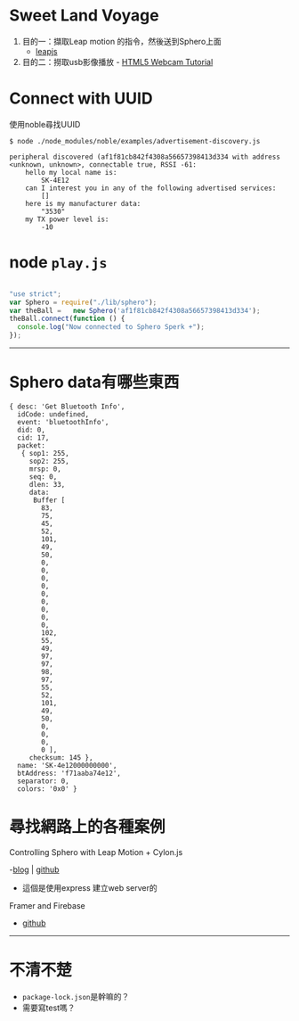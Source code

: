 # Sweet Land Voyage


1. 目的一：擷取Leap motion 的指令，然後送到Sphero上面
    - [leapjs](https://github.com/leapmotion/leapjs)
2. 目的二：撈取usb影像播放
		- [HTML5 Webcam Tutorial](https://www.webcodegeeks.com/html5/html5-webcam-tutorial/)

# Connect with UUID

使用noble尋找UUID

```
$ node ./node_modules/noble/examples/advertisement-discovery.js
```

```
peripheral discovered (af1f81cb842f4308a56657398413d334 with address <unknown, unknown>, connectable true, RSSI -61:
	hello my local name is:
		SK-4E12
	can I interest you in any of the following advertised services:
		[]
	here is my manufacturer data:
		"3530"
	my TX power level is:
		-10
```

# node `play.js`

```js

"use strict";
var Sphero = require("./lib/sphero");
var theBall =   new Sphero('af1f81cb842f4308a56657398413d334');
theBall.connect(function () {
  console.log("Now connected to Sphero Sperk +");
});
```

---

# Sphero data有哪些東西

```
{ desc: 'Get Bluetooth Info',
  idCode: undefined,
  event: 'bluetoothInfo',
  did: 0,
  cid: 17,
  packet:
   { sop1: 255,
     sop2: 255,
     mrsp: 0,
     seq: 0,
     dlen: 33,
     data:
      Buffer [
        83,
        75,
        45,
        52,
        101,
        49,
        50,
        0,
        0,
        0,
        0,
        0,
        0,
        0,
        0,
        0,
        102,
        55,
        49,
        97,
        97,
        98,
        97,
        55,
        52,
        101,
        49,
        50,
        0,
        0,
        0,
        0 ],
     checksum: 145 },
  name: 'SK-4e12000000000',
  btAddress: 'f71aaba74e12',
  separator: 0,
  colors: '0x0' }
```

# 尋找網路上的各種案例

Controlling Sphero with Leap Motion + Cylon.js

-[blog](http://blog.leapmotion.com/controlling-sphero-leap-motion-cylon-js/) |
[github](https://github.com/charliegerard/leap_sphero)
- 這個是使用express 建立web server的


Framer and Firebase
- [github](https://github.com/mamezito/SpheroBB8FramerNodeJS)


----
# 不清不楚

- `package-lock.json`是幹嘛的？
- 需要寫test嗎？